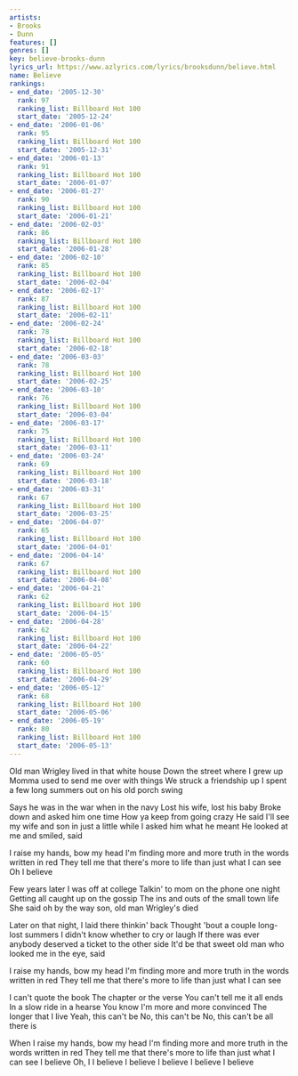 ```yaml
---
artists:
- Brooks
- Dunn
features: []
genres: []
key: believe-brooks-dunn
lyrics_url: https://www.azlyrics.com/lyrics/brooksdunn/believe.html
name: Believe
rankings:
- end_date: '2005-12-30'
  rank: 97
  ranking_list: Billboard Hot 100
  start_date: '2005-12-24'
- end_date: '2006-01-06'
  rank: 95
  ranking_list: Billboard Hot 100
  start_date: '2005-12-31'
- end_date: '2006-01-13'
  rank: 91
  ranking_list: Billboard Hot 100
  start_date: '2006-01-07'
- end_date: '2006-01-27'
  rank: 90
  ranking_list: Billboard Hot 100
  start_date: '2006-01-21'
- end_date: '2006-02-03'
  rank: 86
  ranking_list: Billboard Hot 100
  start_date: '2006-01-28'
- end_date: '2006-02-10'
  rank: 85
  ranking_list: Billboard Hot 100
  start_date: '2006-02-04'
- end_date: '2006-02-17'
  rank: 87
  ranking_list: Billboard Hot 100
  start_date: '2006-02-11'
- end_date: '2006-02-24'
  rank: 78
  ranking_list: Billboard Hot 100
  start_date: '2006-02-18'
- end_date: '2006-03-03'
  rank: 78
  ranking_list: Billboard Hot 100
  start_date: '2006-02-25'
- end_date: '2006-03-10'
  rank: 76
  ranking_list: Billboard Hot 100
  start_date: '2006-03-04'
- end_date: '2006-03-17'
  rank: 75
  ranking_list: Billboard Hot 100
  start_date: '2006-03-11'
- end_date: '2006-03-24'
  rank: 69
  ranking_list: Billboard Hot 100
  start_date: '2006-03-18'
- end_date: '2006-03-31'
  rank: 67
  ranking_list: Billboard Hot 100
  start_date: '2006-03-25'
- end_date: '2006-04-07'
  rank: 65
  ranking_list: Billboard Hot 100
  start_date: '2006-04-01'
- end_date: '2006-04-14'
  rank: 67
  ranking_list: Billboard Hot 100
  start_date: '2006-04-08'
- end_date: '2006-04-21'
  rank: 62
  ranking_list: Billboard Hot 100
  start_date: '2006-04-15'
- end_date: '2006-04-28'
  rank: 62
  ranking_list: Billboard Hot 100
  start_date: '2006-04-22'
- end_date: '2006-05-05'
  rank: 60
  ranking_list: Billboard Hot 100
  start_date: '2006-04-29'
- end_date: '2006-05-12'
  rank: 68
  ranking_list: Billboard Hot 100
  start_date: '2006-05-06'
- end_date: '2006-05-19'
  rank: 80
  ranking_list: Billboard Hot 100
  start_date: '2006-05-13'
---
```


Old man Wrigley lived in that white house
Down the street where I grew up
Momma used to send me over with things
We struck a friendship up
I spent a few long summers out on his old porch swing

Says he was in the war when in the navy
Lost his wife, lost his baby
Broke down and asked him one time
How ya keep from going crazy
He said I'll see my wife and son in just a little while
I asked him what he meant
He looked at me and smiled, said

I raise my hands, bow my head
I'm finding more and more truth in the words written in red
They tell me that there's more to life than just what I can see
Oh I believe

Few years later I was off at college
Talkin' to mom on the phone one night
Getting all caught up on the gossip
The ins and outs of the small town life
She said oh by the way son, old man Wrigley's died

Later on that night, I laid there thinkin' back
Thought 'bout a couple long-lost summers
I didn't know whether to cry or laugh
If there was ever anybody deserved a ticket to the other side
It'd be that sweet old man who looked me in the eye, said

I raise my hands, bow my head
I'm finding more and more truth in the words written in red
They tell me that there's more to life than just what I can see

I can't quote the book
The chapter or the verse
You can't tell me it all ends
In a slow ride in a hearse
You know I'm more and more convinced
The longer that I live
Yeah, this can't be
No, this can't be
No, this can't be all there is

When I raise my hands, bow my head
I'm finding more and more truth in the words written in red
They tell me that there's more to life than just what I can see
I believe
Oh, I
I believe
I believe
I believe
I believe
I believe



